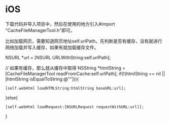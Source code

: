 # iOS

下载代码并导入项目中，然后在使用的地方引入#import "CacheFileManagerTool.h"即可。

比如加载网页，需要知道网页地址self.urlPath，先判断是否有缓存，没有就进行网络加载并写入缓存，如果有就加载缓存文件。

NSURL *url = [NSURL URLWithString:self.urlPath];

// 如果有缓存，那么就从缓存中取得
NSString *htmlString = [CacheFileManagerTool readFromCache:self.urlPath];
if(!(htmlString == nil || [htmlString isEqualToString:@""])){
    
    [self.webHtml loadHTMLString:htmlString baseURL:url];
    
}else{
    
    [self.webHtml loadRequest:[NSURLRequest requestWithURL:url]];
}

